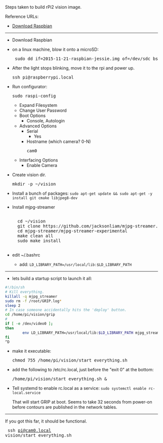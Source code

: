 Steps taken to build rPi2 vision image.

Reference URLs:

* [Download Raspbian](https://downloads.raspberrypi.org/raspbian_latest)

***

* Download Raspbian
* on a linux machine, blow it onto a microSD:
    <pre> sudo dd if=2015-11-21-raspbian-jessie.img of=/dev/sdc bs=1M </pre>
* After the light stops blinking, move it to the rpi and power up.
    <pre>ssh pi@raspberrypi.local</pre>

* Run configurator:
    <pre>sudo raspi-config </pre>

    * Expand Filesystem
    * Change User Password
    * Boot Options
        * Console, Autologin
    * Advanced Options
        * Serial
            * Yes
        * Hostname  (which camera? 0-N)
            <pre>cam0</pre>
    * Interfacing Options
        * Enable Camera

* Create vision dir.
    <pre>mkdir -p ~/vision</pre>

* Install a bunch of packages:
    ```sudo apt-get update && sudo apt-get -y install git cmake libjpeg8-dev ```

* Install mjpg-streamer
    <pre> 
    cd ~/vision
    git clone https://github.com/jacksonliam/mjpg-streamer.git
    cd mjpg-streamer/mjpg-streamer-experimental
    make clean all
    sudo make install
    </pre>

* edit ~/.bashrc
    * add:
        ```LD_LIBRARY_PATH=/usr/local/lib:$LD_LIBRARY_PATH```

***

* lets build a startup script to launch it all:
````bash
#!/bin/sh
# Kill everything.
killall -q mjpg_streamer
sudo rm -f /root/GRIP.log*
sleep 2
# In case someone accidentally hits the 'deploy' button.
cd /home/pi/vision/grip
#
if [ -e /dev/video0 ];
then
        env LD_LIBRARY_PATH=/usr/local/lib:$LD_LIBRARY_PATH mjpg_streamer -o "output_http.so -w /usr/local/www -p 1180" -i "input_uvc.so -f 15 -r 320x200 -y -n" &
fi
^D
````
* make it executable:
    <pre>chmod 755 /home/pi/vision/start_everything.sh</pre>

* add the following to /etc/rc.local, just before the "exit 0" at the bottom:
    <pre>/home/pi/vision/start_everything.sh &</pre>

* Tell systemd to enable rc.local as a service:
	```sudo systemctl enable rc-local.service```
	
  That will start GRIP at boot.  Seems to take 32 seconds from power-on before contours are published in the network tables.

***

If you got this far, it should be functional.   <pre> ssh pi@cam0.local vision/start_everything.sh</pre>


